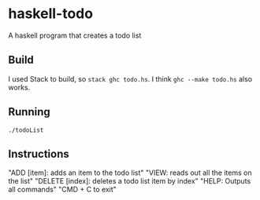 # haskell-todo
A haskell program that creates a todo list

## Build
I used Stack to build, so `stack ghc todo.hs`. I think `ghc --make todo.hs` also works.

## Running
`./todoList`

## Instructions
"ADD [item]: adds an item to the todo list"
"VIEW: reads out all the items on the list"
"DELETE [index]: deletes a todo list item by index"
"HELP: Outputs all commands"
"CMD + C to exit"